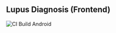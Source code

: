 Lupus Diagnosis (Frontend)
---

![CI Build Android](https://github.com/sutanlab/lupus-diagnosis--frontend/workflows/CI%20Build%20Android/badge.svg)
